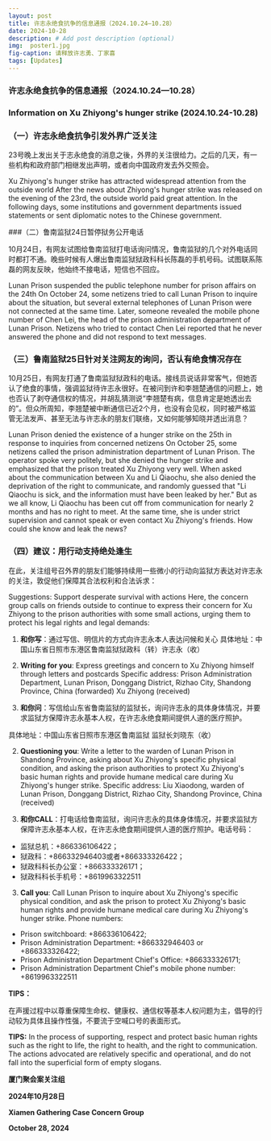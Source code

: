 ```yaml
---
layout: post
title: 许志永绝食抗争的信息通报（2024.10.24—10.28）
date: 2024-10-28
description: # Add post description (optional)
img:  poster1.jpg
fig-caption: 请释放许志勇、丁家喜
tags: [Updates]
---
```


### 许志永绝食抗争的信息通报（2024.10.24—10.28）

### Information on Xu Zhiyong's hunger strike (2024.10.24-10.28)

### （一）许志永绝食抗争引发外界广泛关注

23号晚上发出关于志永绝食的消息之後，外界的关注很给力。之后的几天，有一些机构和政府部门相继发出声明，或者向中国政府发去外交照会。

Xu Zhiyong's hunger strike has attracted widespread attention from the outside world
After the news about Zhiyong's hunger strike was released on the evening of the 23rd, the outside world paid great attention. In the following days, some institutions and government departments issued statements or sent diplomatic notes to the Chinese government.

###（二）鲁南监狱24日暂停狱务公开电话

10月24日，有网友试图给鲁南监狱打电话询问情况，鲁南监狱的几个对外电话同时都打不通。晚些时候有人爆出鲁南监狱狱政科科长陈磊的手机号码。试图联系陈磊的网友反映，他始终不接电话，短信也不回应。

Lunan Prison suspended the public telephone number for prison affairs on the 24th
On October 24, some netizens tried to call Lunan Prison to inquire about the situation, but several external telephones of Lunan Prison were not connected at the same time. Later, someone revealed the mobile phone number of Chen Lei, the head of the prison administration department of Lunan Prison. Netizens who tried to contact Chen Lei reported that he never answered the phone and did not respond to text messages.

### （三）鲁南监狱25日针对关注网友的询问，否认有绝食情况存在

10月25日，有网友打通了鲁南监狱狱政科的电话。接线员说话非常客气，但她否认了绝食的事情，强调监狱待许志永很好。在被问到许和李翘楚通信的问题上，她也否认了剥夺通信权的情况，并胡乱猜测说“李翘楚有病，信息肯定是她透出去的”。但众所周知，李翘楚被中断通信已近2个月，也没有会见权，同时被严格监管无法发声、甚至无法与许志永的朋友们联络，又如何能够知晓并透出消息？

Lunan Prison denied the existence of a hunger strike on the 25th in response to inquiries from concerned netizens
On October 25, some netizens called the prison administration department of Lunan Prison. The operator spoke very politely, but she denied the hunger strike and emphasized that the prison treated Xu Zhiyong very well. When asked about the communication between Xu and Li Qiaochu, she also denied the deprivation of the right to communicate, and randomly guessed that "Li Qiaochu is sick, and the information must have been leaked by her." But as we all know, Li Qiaochu has been cut off from communication for nearly 2 months and has no right to meet. At the same time, she is under strict supervision and cannot speak or even contact Xu Zhiyong's friends. How could she know and leak the news? 

### （四）建议：用行动支持绝处逢生
在此，关注组号召外界的朋友们能够持续用一些微小的行动向监狱方表达对许志永的关注，敦促他们保障其合法权利和合法诉求：

Suggestions: Support desperate survival with actions
Here, the concern group calls on friends outside to continue to express their concern for Xu Zhiyong to the prison authorities with some small actions, urging them to protect his legal rights and legal demands:

1. **和你写**：通过写信、明信片的方式向许志永本人表达问候和关心
具体地址：中国山东省日照市东港区鲁南监狱狱政科（转）许志永（收）

1. **Writing for you**: Express greetings and concern to Xu Zhiyong himself through letters and postcards
Specific address: Prison Administration Department, Lunan Prison, Donggang District, Rizhao City, Shandong Province, China (forwarded) Xu Zhiyong (received)

2. **和你问**：写信给山东省鲁南监狱的监狱长，询问许志永的具体身体情况，并要求监狱方保障许志永基本人权，在许志永绝食期间提供人道的医疗照护。

具体地址：中国山东省日照市东港区鲁南监狱 监狱长刘晓东（收）

2. **Questioning you**: Write a letter to the warden of Lunan Prison in Shandong Province, asking about Xu Zhiyong's specific physical condition, and asking the prison authorities to protect Xu Zhiyong's basic human rights and provide humane medical care during Xu Zhiyong's hunger strike.
Specific address: Liu Xiaodong, warden of Lunan Prison, Donggang District, Rizhao City, Shandong Province, China (received)

3. **和你CALL**：打电话给鲁南监狱，询问许志永的具体身体情况，并要求监狱方保障许志永基本人权，在许志永绝食期间提供人道的医疗照护。电话号码：
- 监狱总机：+866336106422；
- 狱政科：+866332946403或者+866333326422；
- 狱政科科长办公室：+866333326171；
- 狱政科科长手机号：+8619963322511

3. **Call you**: Call Lunan Prison to inquire about Xu Zhiyong's specific physical condition, and ask the prison to protect Xu Zhiyong's basic human rights and provide humane medical care during Xu Zhiyong's hunger strike. Phone numbers: 

- Prison switchboard: +866336106422; 
- Prison Administration Department: +866332946403 or +866333326422; 
- Prison Administration Department Chief's Office: +866333326171; 
- Prison Administration Department Chief's mobile phone number: +8619963322511

**TIPS：**

在声援过程中以尊重保障生命权、健康权、通信权等基本人权问题为主，倡导的行动较为具体且操作性强，不要流于空喊口号的表面形式。

**TIPS:**
In the process of supporting, respect and protect basic human rights such as the right to life, the right to health, and the right to communication. The actions advocated are relatively specific and operational, and do not fall into the superficial form of empty slogans.


**厦门聚会案关注组**

**2024年10月28日**

**Xiamen Gathering Case Concern Group**

**October 28, 2024**
